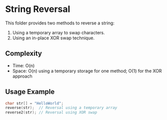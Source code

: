 # String Reversal

This folder provides two methods to reverse a string:

1. Using a temporary array to swap characters.
2. Using an in-place XOR swap technique.

## Complexity

- Time: O(n)
- Space: O(n) using a temporary storage for one method; O(1) for the XOR approach

## Usage Example

```c
char str[] = "HelloWorld";
reverse(str);  // Reversal using a temporary array
reverse2(str); // Reversal using XOR swap
```

